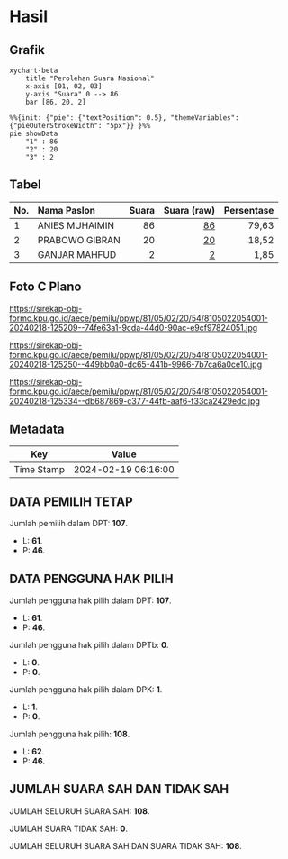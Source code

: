 # Hasil

## Grafik

```mermaid
xychart-beta
    title "Perolehan Suara Nasional"
    x-axis [01, 02, 03]
    y-axis "Suara" 0 --> 86
    bar [86, 20, 2]
```

```mermaid
%%{init: {"pie": {"textPosition": 0.5}, "themeVariables": {"pieOuterStrokeWidth": "5px"}} }%%
pie showData
    "1" : 86
    "2" : 20
    "3" : 2
```

## Tabel

| No. | Nama Paslon    | Suara | Suara (raw) | Persentase |
|:--- |:-------------- | -----:| -----------:| ----------:|
| 1   | ANIES MUHAIMIN | 86    | [86][p-1]   | 79,63      |
| 2   | PRABOWO GIBRAN | 20    | [20][p-2]   | 18,52      |
| 3   | GANJAR MAHFUD  | 2     | [2][p-3]    | 1,85       |


[p-1]: https://github.com/gigit-pemilu/pemilu-2024/blob/main/pilpres/hitung-suara/sub/81-maluku/sub/05-seram-bagian-timur/sub/02-seram-timur/sub/2054-akatfadedo/sub/001-tps/sub/paslon-1.txt
[p-2]: https://github.com/gigit-pemilu/pemilu-2024/blob/main/pilpres/hitung-suara/sub/81-maluku/sub/05-seram-bagian-timur/sub/02-seram-timur/sub/2054-akatfadedo/sub/001-tps/sub/paslon-2.txt
[p-3]: https://github.com/gigit-pemilu/pemilu-2024/blob/main/pilpres/hitung-suara/sub/81-maluku/sub/05-seram-bagian-timur/sub/02-seram-timur/sub/2054-akatfadedo/sub/001-tps/sub/paslon-3.txt

## Foto C Plano

https://sirekap-obj-formc.kpu.go.id/aece/pemilu/ppwp/81/05/02/20/54/8105022054001-20240218-125209--74fe63a1-9cda-44d0-90ac-e9cf97824051.jpg

https://sirekap-obj-formc.kpu.go.id/aece/pemilu/ppwp/81/05/02/20/54/8105022054001-20240218-125250--449bb0a0-dc65-441b-9966-7b7ca6a0ce10.jpg

https://sirekap-obj-formc.kpu.go.id/aece/pemilu/ppwp/81/05/02/20/54/8105022054001-20240218-125334--db687869-c377-44fb-aaf6-f33ca2429edc.jpg


## Metadata

| Key        | Value               |
| ---------- | ------------------- |
| Time Stamp | 2024-02-19 06:16:00 |


## DATA PEMILIH TETAP

Jumlah pemilih dalam DPT: **107**.
 * L: **61**.
 * P: **46**.

## DATA PENGGUNA HAK PILIH

Jumlah pengguna hak pilih dalam DPT: **107**.
 * L: **61**.
 * P: **46**.

Jumlah pengguna hak pilih dalam DPTb: **0**.
 * L: **0**.
 * P: **0**.

Jumlah pengguna hak pilih dalam DPK: **1**.
 * L: **1**.
 * P: **0**.

Jumlah pengguna hak pilih: **108**.
 * L: **62**.
 * P: **46**.

## JUMLAH SUARA SAH DAN TIDAK SAH

JUMLAH SELURUH SUARA SAH: **108**.

JUMLAH SUARA TIDAK SAH: **0**.

JUMLAH SELURUH SUARA SAH DAN SUARA TIDAK SAH: **108**.


